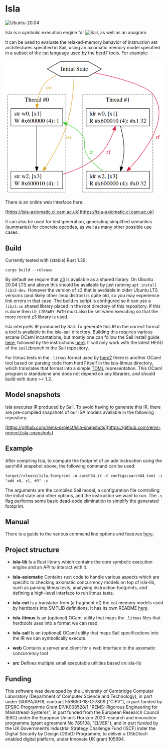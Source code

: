 # Isla

![Ubuntu-20.04](https://github.com/rems-project/isla/workflows/Ubuntu-20.04/badge.svg)

Isla is a symbolic execution engine for
![Sail](https://github.com/rems-project/sail), as well as an anagram.

It can be used to evaluate the relaxed-memory behavior of instruction
set architectures specified in Sail, using an axiomatic memory model
specified in a subset of the cat language used by the
[herd7](http://diy.inria.fr/doc/herd.html) tools. For example:

![Message passing example](example.png?raw=true)

There is an online web interface here:

[https://isla-axiomatic.cl.cam.ac.uk](https://isla-axiomatic.cl.cam.ac.uk)

It can also be used for test generation, generating simplified
semantics (summaries) for concrete opcodes, as well as many other
possible use cases.

## Build

Currently tested with (stable) Rust 1.39:
```
cargo build --release
```

By default we require that [z3](https://github.com/Z3Prover/z3) is
available as a shared library. On Ubuntu 20.04 LTS and above this
should be available by just running `apt install libz3-dev`. However the
version of z3 that is available in older Ubuntu LTS versions (and
likely other linux distros) is quite old, so you may experience link
errors in that case. The build.rs script is configured so it can use a
`libz3.so` shared library placed in the root directory of this
repository. If this is done then `LD_LIBRARY_PATH` must also be set when
executing so that the more recent z3 library is used.

Isla interprets IR produced by Sail. To generate this IR in the
correct format a tool is available in the isla-sail
directory. Building this requires various arcane OCaml incantations,
but mostly one can follow the Sail install guide
[here](https://github.com/rems-project/sail/blob/sail2/INSTALL.md),
followed by the instructions [here](isla-sail/README.md). It will only
work with the latest HEAD of the `sail2`branch in the Sail repository.

For litmus tests in the `.litmus` format used by
[herd7](https://github.com/herd/herdtools7) there is another OCaml
tool based on parsing code from herd7 itself in the isla-litmus
directory, which translates that format into a simple
[TOML](https://github.com/toml-lang/toml) representation. This OCaml
program is standalone and does not depend on any libraries, and should
build with dune >= 1.2.

## Model snapshots

Isla executes IR produced by Sail. To avoid having to generate this IR,
there are pre-compiled snapshots of our ISA models available in the
following repository:

[https://github.com/rems-project/isla-snapshots](https://github.com/rems-project/isla-snapshots)

## Example

After compiling Isla, to compute the footprint of an add instruction
using the aarch64 snapshot above, the following command can be used:

```
target/release/isla-footprint -A aarch64.ir -C configs/aarch64.toml -i "add x0, x1, #3" -s
```

The arguments are the compiled Sail model, a configuration file
controlling the initial state and other options, and the instruction
we want to run. The `-s` flag performs some basic dead-code
elimination to simplify the generated footprint.

## Manual

There is a guide to the various command line options and features
[here](https://github.com/rems-project/isla/blob/master/doc/manual.md).

## Project structure

* __isla-lib__ Is a Rust library which contains the core symbolic
  execution engine and an API to interact with it.

* __isla-axiomatic__ Contains rust code to handle various aspects
  which are specific to checking axiomatic concurrency models on top
  of isla-lib, such as parsing litmus tests, analysing instruction
  footprints, and defining a high-level interface to run litmus tests.

* __isla-cat__ Is a translator from (a fragment of) the cat memory
  models used by herdtools into SMTLIB definitions. It has its own
  README [here](isla-cat/README.md).

* __isla-litmus__ Is an (optional) OCaml utility that maps the
  `.litmus` files that herdtools uses into a format we can read.

* __isla-sail__ Is an (optional) OCaml utility that maps Sail
  specifications into the IR we can symbolically execute.

* __web__ Contains a server and client for a web interface to the
  axiomatic concurrency tool

* __src__ Defines multiple small executable utilities based on
  isla-lib

## Funding

This software was developed by the University of Cambridge Computer
Laboratory (Department of Computer Science and Technology), in part
under DARPA/AFRL contract FA8650-18-C-7809 ("CIFV"), in part funded by
EPSRC Programme Grant EP/K008528/1 "REMS: Rigorous Engineering for
Mainstream Systems", in part funded from the European Research Council
(ERC) under the European Union’s Horizon 2020 research and innovation
programme (grant agreement No 789108, "ELVER"), and in part funded by
the UK Government’s Industrial Strategy Challenge Fund (ISCF) inder
the Digital Security by Design (DSbD) Programme, to deliver a DSbDtech
enabled digital platform, under Innovate UK grant 105694.

